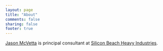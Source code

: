 ```yaml
---
layout: page
title: "About"
comments: false
sharing: false
footer: true
---
```


[Jason McVetta](http://github.com/jmcvetta) is principal consultant at [Silicon
Beach Heavy Industries](http://siliconheavy.com).
